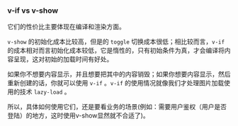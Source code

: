 ### v-if vs v-show

它们的性价比主要体现在编译和渲染方面。

`v-show` 的初始化成本比较高，但是的 `toggle` 切换成本很低；相比较而言，`v-if` 的成本相对而言初始化成本较低，它是惰性的，只有初始条件为真，才会编译将内容呈现，这对初始的加载时间有好处。

如果你不想要内容显示，并且想要把其中的内容销毁；如果你想要内容显示，然后重新创建的话，你就可以使用 `v-if` 。`v-if` 的使用情况就像我们才处理图片加载使用的技术 `lazy-load` 。

所以，具体如何使用它们，还是要看业务的场景(例如：需要用户鉴权（用户是否登陆）的地方，这时使用v-show显然就不合适了)。

### 
